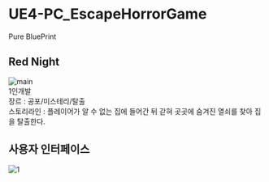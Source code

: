 # UE4-PC_EscapeHorrorGame
Pure BluePrint

## Red Night
![main](https://user-images.githubusercontent.com/46181173/117106234-78f86880-adba-11eb-92f3-82bc196fa454.png)<br>
1인개발 <br>
장르 : 공포/미스테리/탈출<br>
스토리라인 : 플레이어가 알 수 없는 집에 들어간 뒤 갇혀 곳곳에 숨겨진 열쇠를 찾아 집을 탈출한다.<br>

## 사용자 인터페이스
![1](https://user-images.githubusercontent.com/46181173/117106616-27041280-adbb-11eb-9f13-d8e603297167.png)
